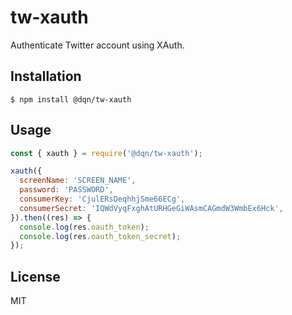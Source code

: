 # tw-xauth

Authenticate Twitter account using XAuth.

## Installation

```
$ npm install @dqn/tw-xauth
```

## Usage

```js
const { xauth } = require('@dqn/tw-xauth');

xauth({
  screenName: 'SCREEN_NAME',
  password: 'PASSWORD',
  consumerKey: 'CjulERsDeqhhjSme66ECg',
  consumerSecret: 'IQWdVyqFxghAtURHGeGiWAsmCAGmdW3WmbEx6Hck',
}).then((res) => {
  console.log(res.oauth_token);
  console.log(res.oauth_token_secret);
});
```

## License

MIT
